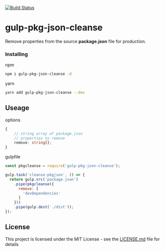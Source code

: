 [![Build Status](https://travis-ci.com/shadowboxdev/gulp-pkg-json-cleanse.svg?branch=master)](https://travis-ci.com/shadowboxdev/gulp-pkg-json-cleanse)

# gulp-pkg-json-cleanse

Remove properties from the source __package.json__ file for production.

### Installing

npm
```bash
npm i gulp-pkg-json-cleanse -d
```

yarn

```bash
yarn add gulp-pkg-json-cleanse --dev
```

## Useage
options

```typescript
{
	// string array of package.json
	// properties to remove
	remove: string[];
}
```

gulpfile

```javascript
const pkgcleanse = require('gulp-pkg-json-cleanse');

gulp.task('cleanse-pkgjson', () => {
  return gulp.src('package.json')
    .pipe(pkgcleanse({
      remove: [
        'devDependencies'
      ]
    }))
    .pipe(gulp.dest('./dist'));
});
```

## License

This project is licensed under the MIT License - see the [LICENSE.md](LICENSE.md) file for details
